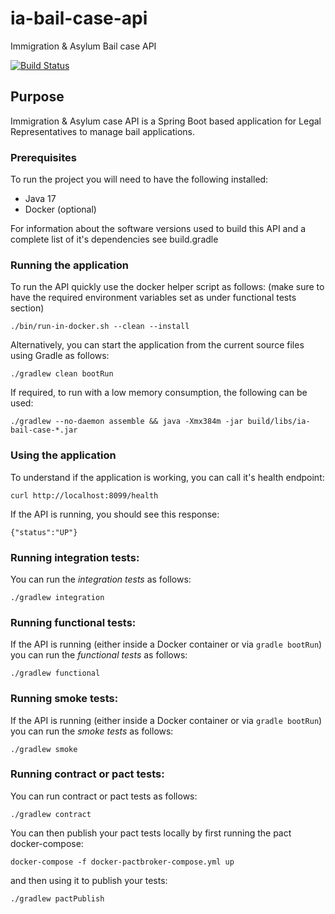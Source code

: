 # ia-bail-case-api
Immigration &amp; Asylum Bail case API

[![Build Status](https://travis-ci.org/hmcts/spring-boot-template.svg?branch=master)](https://travis-ci.org/hmcts/spring-boot-template)

## Purpose

Immigration &amp; Asylum case API is a Spring Boot based application  for Legal Representatives to manage bail applications.

### Prerequisites

To run the project you will need to have the following installed:

* Java 17
* Docker (optional)

For information about the software versions used to build this API and a complete list of it's dependencies see build.gradle

### Running the application

To run the API quickly use the docker helper script as follows: (make sure to have the required environment variables set as under functional tests section)

```
./bin/run-in-docker.sh --clean --install
```


Alternatively, you can start the application from the current source files using Gradle as follows:

```
./gradlew clean bootRun
```

If required, to run with a low memory consumption, the following can be used:

```
./gradlew --no-daemon assemble && java -Xmx384m -jar build/libs/ia-bail-case-*.jar
```
### Using the application

To understand if the application is working, you can call it's health endpoint:

```
curl http://localhost:8099/health
```

If the API is running, you should see this response:

```
{"status":"UP"}
```

### Running integration tests:


You can run the *integration tests* as follows:

```
./gradlew integration
```

### Running functional tests:

If the API is running (either inside a Docker container or via `gradle bootRun`) you can run the *functional tests* as follows:

```
./gradlew functional
```

### Running smoke tests:

If the API is running (either inside a Docker container or via `gradle bootRun`) you can run the *smoke tests* as follows:

```
./gradlew smoke
```

### Running contract or pact tests:

You can run contract or pact tests as follows:

```
./gradlew contract
```

You can then publish your pact tests locally by first running the pact docker-compose:

```
docker-compose -f docker-pactbroker-compose.yml up
```

and then using it to publish your tests:

```
./gradlew pactPublish
```
